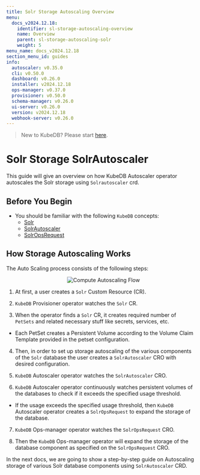 ```yaml
---
title: Solr Storage Autoscaling Overview
menu:
  docs_v2024.12.18:
    identifier: sl-storage-autoscaling-overview
    name: Overview
    parent: sl-storage-autoscaling-solr
    weight: 5
menu_name: docs_v2024.12.18
section_menu_id: guides
info:
  autoscaler: v0.35.0
  cli: v0.50.0
  dashboard: v0.26.0
  installer: v2024.12.18
  ops-manager: v0.37.0
  provisioner: v0.50.0
  schema-manager: v0.26.0
  ui-server: v0.26.0
  version: v2024.12.18
  webhook-server: v0.26.0
---
```


> New to KubeDB? Please start [here](/docs/v2024.12.18/README).

# Solr Storage SolrAutoscaler

This guide will give an overview on how KubeDB Autoscaler operator autoscales the Solr storage using `Solrautoscaler` crd.

## Before You Begin

- You should be familiar with the following `KubeDB` concepts:
    - [Solr](/docs/v2024.12.18/guides/solr/concepts/solr)
    - [SolrAutoscaler](/docs/v2024.12.18/guides/solr/concepts/autoscaler)
    - [SolrOpsRequest](/docs/v2024.12.18/guides/solr/concepts/solropsrequests)

## How Storage Autoscaling Works

The Auto Scaling process consists of the following steps:

<p align="center">
  <img alt="Compute Autoscaling Flow"  src="/docs/v2024.12.18/images/day-2-operation/solr/storage-autoscaling.svg">
</p>

1. At first, a user creates a `Solr` Custom Resource (CR).

2. `KubeDB` Provisioner  operator watches the `Solr` CR.

3. When the operator finds a `Solr` CR, it creates required number of `PetSets` and related necessary stuff like secrets, services, etc.

- Each PetSet creates a Persistent Volume according to the Volume Claim Template provided in the petset configuration.

4. Then, in order to set up storage autoscaling of the various components of the `Solr` database the user creates a `SolrAutoscaler` CRO with desired configuration.

5. `KubeDB` Autoscaler operator watches the `SolrAutoscaler` CRO.

6. `KubeDB` Autoscaler operator continuously watches persistent volumes of the databases to check if it exceeds the specified usage threshold.
- If the usage exceeds the specified usage threshold, then `KubeDB` Autoscaler operator creates a `SolrOpsRequest` to expand the storage of the database.

7. `KubeDB` Ops-manager operator watches the `SolrOpsRequest` CRO.

8. Then the `KubeDB` Ops-manager operator will expand the storage of the database component as specified on the `SolrOpsRequest` CRO.

In the next docs, we are going to show a step-by-step guide on Autoscaling storage of various Solr database components using `SolrAutoscaler` CRD.
